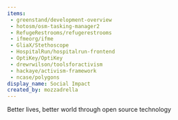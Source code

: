```yaml
---
items:
 - greenstand/development-overview
 - hotosm/osm-tasking-manager2
 - RefugeRestrooms/refugerestrooms
 - ifmeorg/ifme
 - GliaX/Stethoscope
 - HospitalRun/hospitalrun-frontend
 - OptiKey/OptiKey
 - drewrwilson/toolsforactivism
 - hackaye/activism-framework
 - ncase/polygons
display_name: Social Impact
created_by: mozzadrella
---
```

Better lives, better world through open source technology
